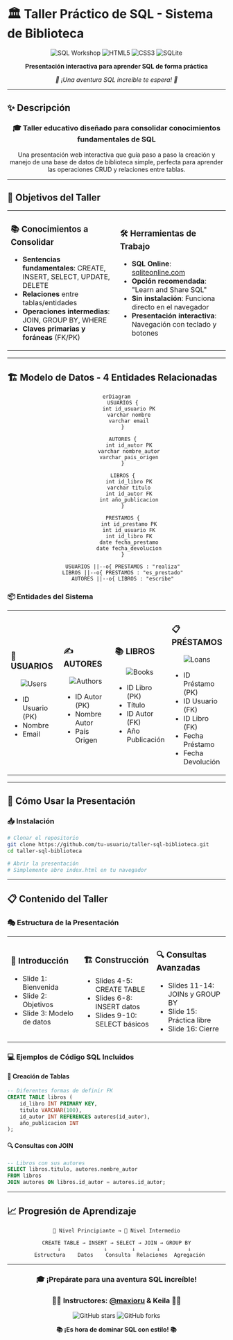 # 🏛️ Taller Práctico de SQL - Sistema de Biblioteca

<div align="center">

![SQL Workshop](https://img.shields.io/badge/🎯-SQL%20Workshop-purple?style=for-the-badge)
![HTML5](https://img.shields.io/badge/HTML5-E34F26?style=for-the-badge&logo=html5&logoColor=white)
![CSS3](https://img.shields.io/badge/CSS3-1572B6?style=for-the-badge&logo=css3&logoColor=white)
![SQLite](https://img.shields.io/badge/SQLite-003B57?style=for-the-badge&logo=sqlite&logoColor=white)

**Presentación interactiva para aprender SQL de forma práctica**

*🚀 ¡Una aventura SQL increíble te espera! 🚀*

</div>

---

## ✨ **Descripción**

<div align="center">

### 🎓 **Taller educativo diseñado para consolidar conocimientos fundamentales de SQL**

Una presentación web interactiva que guía paso a paso la creación y manejo de una base de datos de biblioteca simple, perfecta para aprender las operaciones CRUD y relaciones entre tablas.

</div>

---

## 🎯 **Objetivos del Taller**

<table>
<tr>
<td width="50%">

### 📚 **Conocimientos a Consolidar**
- **Sentencias fundamentales**: CREATE, INSERT, SELECT, UPDATE, DELETE
- **Relaciones** entre tablas/entidades  
- **Operaciones intermedias**: JOIN, GROUP BY, WHERE
- **Claves primarias y foráneas** (FK/PK)

</td>
<td width="50%">

### 🛠️ **Herramientas de Trabajo**
- **SQL Online**: [sqliteonline.com](https://sqliteonline.com/)
- **Opción recomendada**: "Learn and Share SQL"
- **Sin instalación**: Funciona directo en el navegador
- **Presentación interactiva**: Navegación con teclado y botones

</td>
</tr>
</table>

---

## 🏗️ **Modelo de Datos - 4 Entidades Relacionadas**

<div align="center">

```mermaid
erDiagram
    USUARIOS {
        int id_usuario PK
        varchar nombre
        varchar email
    }
    
    AUTORES {
        int id_autor PK
        varchar nombre_autor
        varchar pais_origen
    }
    
    LIBROS {
        int id_libro PK
        varchar titulo
        int id_autor FK
        int año_publicacion
    }
    
    PRESTAMOS {
        int id_prestamo PK
        int id_usuario FK
        int id_libro FK
        date fecha_prestamo
        date fecha_devolucion
    }
    
    USUARIOS ||--o{ PRESTAMOS : "realiza"
    LIBROS ||--o{ PRESTAMOS : "es_prestado"
    AUTORES ||--o{ LIBROS : "escribe"
```

</div>

### 📦 **Entidades del Sistema**

<table>
<tr>
<td width="25%">

### 👥 **USUARIOS**
<div align="center">

![Users](https://img.shields.io/badge/-👥-blue?style=flat-square)

</div>

- ID Usuario (PK)
- Nombre  
- Email

</td>
<td width="25%">

### ✍️ **AUTORES** 
<div align="center">

![Authors](https://img.shields.io/badge/-✍️-green?style=flat-square)

</div>

- ID Autor (PK)
- Nombre Autor
- País Origen

</td>
<td width="25%">

### 📚 **LIBROS**
<div align="center">

![Books](https://img.shields.io/badge/-📚-orange?style=flat-square)

</div>

- ID Libro (PK)
- Título
- ID Autor (FK)
- Año Publicación

</td>
<td width="25%">

### 📋 **PRÉSTAMOS**
<div align="center">

![Loans](https://img.shields.io/badge/-📋-purple?style=flat-square)

</div>

- ID Préstamo (PK)
- ID Usuario (FK) 
- ID Libro (FK)
- Fecha Préstamo
- Fecha Devolución

</td>
</tr>
</table>

---

## 🚀 **Cómo Usar la Presentación**

### 📥 **Instalación**
```bash
# Clonar el repositorio
git clone https://github.com/tu-usuario/taller-sql-biblioteca.git
cd taller-sql-biblioteca

# Abrir la presentación
# Simplemente abre index.html en tu navegador
```

---

## 📋 **Contenido del Taller**

### 🎭 **Estructura de la Presentación**

<table>
<tr>
<td width="33%">

### 🌟 **Introducción**
- Slide 1: Bienvenida 
- Slide 2: Objetivos
- Slide 3: Modelo de datos

</td>
<td width="33%">

### 🏗️ **Construcción**
- Slides 4-5: CREATE TABLE
- Slides 6-8: INSERT datos
- Slides 9-10: SELECT básicos

</td>
<td width="33%">

### 🔍 **Consultas Avanzadas**
- Slides 11-14: JOINs y GROUP BY
- Slide 15: Práctica libre
- Slide 16: Cierre

</td>
</tr>
</table>

### 💻 **Ejemplos de Código SQL Incluidos**

#### 📝 **Creación de Tablas**
```sql
-- Diferentes formas de definir FK
CREATE TABLE libros (
    id_libro INT PRIMARY KEY,
    titulo VARCHAR(100),
    id_autor INT REFERENCES autores(id_autor),
    año_publicacion INT
);
```

#### 🔍 **Consultas con JOIN**
```sql
-- Libros con sus autores
SELECT libros.titulo, autores.nombre_autor 
FROM libros 
JOIN autores ON libros.id_autor = autores.id_autor;
```
---

## 📈 **Progresión de Aprendizaje**

<div align="center">

```
🎯 Nivel Principiante → 🚀 Nivel Intermedio

CREATE TABLE → INSERT → SELECT → JOIN → GROUP BY
     ↓              ↓        ↓       ↓         ↓
  Estructura    Datos    Consulta  Relaciones  Agregación
```

</div>

---

<div align="center">

### 🎓 **¡Prepárate para una aventura SQL increíble!** 

### 👨‍💻 **Instructores: [@maxioru](https://github.com/MaxiOru/MaxiOru) & Keila** 👩‍💻

![GitHub stars](https://img.shields.io/github/stars/tu-usuario/taller-sql-biblioteca?style=social)
![GitHub forks](https://img.shields.io/github/forks/tu-usuario/taller-sql-biblioteca?style=social)

**📚 ¡Es hora de dominar SQL con estilo! 📚**

</div>
